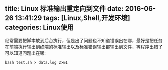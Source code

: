 title: Linux 标准输出重定向到文件
date: 2016-06-26 13:41:29
tags: [Linux,Shell,开发环境]
categories: Linux使用
---
经常需要把脚本放到后台执行，但是出了问题也不知道错误出在哪，最好是把任务在前端执行输出到终端的标准输出以及标准错误输出都输出到文件，等程序出错了可以知道问题出在哪:
```
bash test.sh > data.log 2>&1
```
